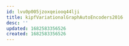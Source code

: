 ```yaml
---
id: lvu0p005jzoxqeiooq44lji
title: kipfVariationalGraphAutoEncoders2016
desc: ''
updated: 1682583356526
created: 1682583356526
---
```

